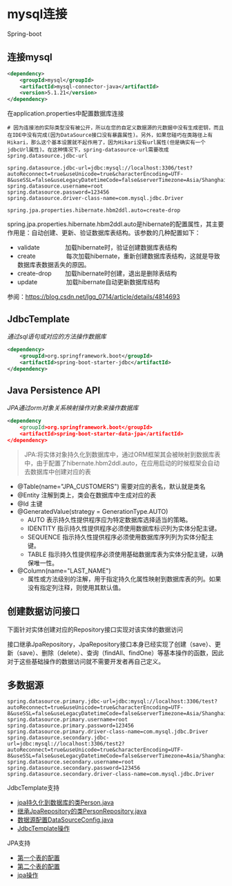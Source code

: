 #  mysql连接
Spring-boot

## 连接mysql
```xml
<dependency>
	<groupId>mysql</groupId>
	<artifactId>mysql-connector-java</artifactId>
	<version>5.1.21</version>
</dependency>
```
在application.properties中配置数据库连接

```properties
# 因为连接池的实际类型没有被公开，所以在您的自定义数据源的元数据中没有生成密钥，而且在IDE中没有完成(因为DataSource接口没有暴露属性)。另外，如果您碰巧在类路径上有Hikari，那么这个基本设置就不起作用了，因为Hikari没有url属性(但是确实有一个jdbcUrl属性)。在这种情况下，spring-datasource-url需要改成spring.datasource.jdbc-url

spring.datasource.jdbc-url=jdbc:mysql://localhost:3306/test?autoReconnect=true&useUnicode=true&characterEncoding=UTF-8&useSSL=false&useLegacyDatetimeCode=false&serverTimezone=Asia/Shanghai
spring.datasource.username=root
spring.datasource.password=123456
spring.datasource.driver-class-name=com.mysql.jdbc.Driver

spring.jpa.properties.hibernate.hbm2ddl.auto=create-drop
```
spring.jpa.properties.hibernate.hbm2ddl.auto是hibernate的配置属性，其主要作用是：自动创建、更新、验证数据库表结构。该参数的几种配置如下：
* validate               加载hibernate时，验证创建数据库表结构
* create                  每次加载hibernate，重新创建数据库表结构，这就是导致数据库表数据丢失的原因。
* create-drop        加载hibernate时创建，退出是删除表结构
* update                 加载hibernate自动更新数据库结构

参阅：https://blog.csdn.net/lgq_0714/article/details/4814693 

## JdbcTemplate
<em>通过sql语句或对应的方法操作数据库</em>
```xml
<dependency>
	<groupId>org.springframework.boot</groupId>
	<artifactId>spring-boot-starter-jdbc</artifactId>
</dependency>
```

##  Java Persistence API
<em>JPA通过orm对象关系映射操作对象来操作数据库</em>
```xml
<dependency
    <groupId>org.springframework.boot</groupId>
    <artifactId>spring-boot-starter-data-jpa</artifactId>
</dependency>
```

> JPA:将实体对象持久化到数据库中，通过ORM框架其会被映射到数据库表中，由于配置了hibernate.hbm2ddl.auto，在应用启动的时候框架会自动去数据库中创建对应的表
* @Table(name="JPA_CUSTOMERS") 需要对应的表名，默认就是类名
* @Entity 注解到类上，类会在数据库中生成对应的表
* @Id 主键
* @GeneratedValue(strategy = GenerationType.AUTO)
	* AUTO 
          表示持久性提供程序应为特定数据库选择适当的策略。
	* IDENTITY 
          指示持久性提供程序必须使用数据库标识列为实体分配主键。
	* SEQUENCE 
          指示持久性提供程序必须使用数据库序列列为实体分配主键。
	* TABLE 
          指示持久性提供程序必须使用基础数据库表为实体分配主键，以确保唯一性。
* @Column(name="LAST_NAME")
	* 属性或方法级别的注解，用于指定持久化属性映射到数据库表的列。如果没有指定列注释，则使用其默认值。

##	创建数据访问接口
下面针对实体创建对应的Repository接口实现对该实体的数据访问

接口继承JpaRepository，JpaRepository接口本身已经实现了创建（save）、更新（save）、删除（delete）、查询（findAll、findOne）等基本操作的函数，因此对于这些基础操作的数据访问就不需要开发者再自己定义。

## 多数据源
```properties
spring.datasource.primary.jdbc-url=jdbc:mysql://localhost:3306/test?autoReconnect=true&useUnicode=true&characterEncoding=UTF-8&useSSL=false&useLegacyDatetimeCode=false&serverTimezone=Asia/Shanghai
spring.datasource.primary.username=root
spring.datasource.primary.password=123456
spring.datasource.primary.driver-class-name=com.mysql.jdbc.Driver
spring.datasource.secondary.jdbc-url=jdbc:mysql://localhost:3306/test2?autoReconnect=true&useUnicode=true&characterEncoding=UTF-8&useSSL=false&useLegacyDatetimeCode=false&serverTimezone=Asia/Shanghai
spring.datasource.secondary.username=root
spring.datasource.secondary.password=123456
spring.datasource.secondary.driver-class-name=com.mysql.jdbc.Driver
```

JdbcTemplate支持

- [jpa持久化到数据库的类Person.java](https://github.com/gpnine/java-study/blob/master/spring-boot1/src/main/java/com/example/springboot1/domain/s/Person.java)
- [继承JpaRepository的类PersonRepository.java](https://github.com/gpnine/java-study/blob/master/spring-boot1/src/main/java/com/example/springboot1/domain/s/PersonRepository.java)
- [数据源配置DataSourceConfig.java](https://github.com/gpnine/java-study/blob/master/spring-boot1/src/main/java/com/example/springboot1/DataSourceConfig.java)
- [JdbcTemplate操作](https://github.com/gpnine/java-study/blob/master/spring-boot1/src/test/java/com/example/springboot1/MultipleDataSourcesTests.java)

JPA支持

- [第一个表的配置](https://github.com/gpnine/java-study/blob/master/spring-boot1/src/main/java/com/example/springboot1/PrimaryConfig.java)
- [第二个表的配置](https://github.com/gpnine/java-study/blob/master/spring-boot1/src/main/java/com/example/springboot1/SecondaryConfig.java)
- [jpa操作](https://github.com/gpnine/java-study/blob/master/spring-boot1/src/test/java/com/example/springboot1/JpaMultipleDataSourcesTests.java)